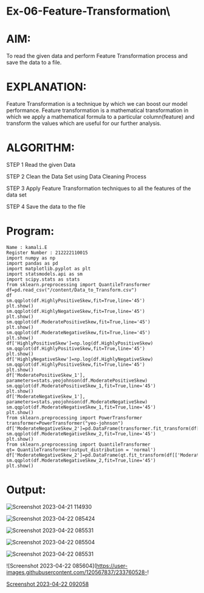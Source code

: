 # Ex-06-Feature-Transformation\

# AIM:
To read the given data and perform Feature Transformation process and save the data to a file.

# EXPLANATION:
Feature Transformation is a technique by which we can boost our model performance. Feature transformation is a mathematical transformation in which we apply a mathematical formula to a particular column(feature) and transform the values which are useful for our further analysis.

# ALGORITHM:
STEP 1 Read the given Data

STEP 2 Clean the Data Set using Data Cleaning Process

STEP 3 Apply Feature Transformation techniques to all the features of the data set

STEP 4 Save the data to the file

# Program:
~~~
Name : kamali.E
Register Number : 212222110015
import numpy as np
import pandas as pd
import matplotlib.pyplot as plt
import statsmodels.api as sm
import scipy.stats as stats
from sklearn.preprocessing import QuantileTransformer
df=pd.read_csv("/content/Data_to_Transform.csv")
df
sm.qqplot(df.HighlyPositiveSkew,fit=True,line='45')
plt.show()
sm.qqplot(df.HighlyNegativeSkew,fit=True,line='45')
plt.show()
sm.qqplot(df.ModeratePositiveSkew,fit=True,line='45')
plt.show()
sm.qqplot(df.ModerateNegativeSkew,fit=True,line='45')
plt.show()
df['HighlyPositiveSkew']=np.log(df.HighlyPositiveSkew)
sm.qqplot(df.HighlyPositiveSkew,fit=True,line='45')
plt.show()
df['HighlyNegativeSkew']=np.log(df.HighlyNegativeSkew)
sm.qqplot(df.HighlyPositiveSkew,fit=True,line='45')
plt.show()
df['ModeratePositiveSkew_1'], parameters=stats.yeojohnson(df.ModeratePositiveSkew)
sm.qqplot(df.ModeratePositiveSkew_1,fit=True,line='45')
plt.show()
df['ModerateNegativeSkew_1'], parameters=stats.yeojohnson(df.ModerateNegativeSkew)
sm.qqplot(df.ModerateNegativeSkew_1,fit=True,line='45')
plt.show()
from sklearn.preprocessing import PowerTransformer
transformer=PowerTransformer("yeo-johnson")
df['ModerateNegativeSkew_2']=pd.DataFrame(transformer.fit_transform(df[['ModerateNegativeSkew']]))
sm.qqplot(df.ModerateNegativeSkew_2,fit=True,line='45')
plt.show()
from sklearn.preprocessing import QuantileTransformer
qt= QuantileTransformer(output_distribution = 'normal')
df['ModerateNegativeSkew_2']=pd.DataFrame(qt.fit_transform(df[['ModerateNegativeSkew']]))
sm.qqplot(df.ModerateNegativeSkew_2,fit=True,line='45')
plt.show()
~~~

# Output:
![Screenshot 2023-04-21 114930](https://user-images.githubusercontent.com/120567837/233759699-3ac1e8f8-8bb6-48f2-b008-89f7278a42f7.png)

![Screenshot 2023-04-22 085424](https://user-images.githubusercontent.com/120567837/233759752-26930bf5-5ed9-406f-a945-cdcc223eed40.png)

![Screenshot 2023-04-22 085531](https://user-images.githubusercontent.com/120567837/233760285-1680e6e1-1959-44d4-9b58-92793604cb53.png)

![Screenshot 2023-04-22 085504](https://user-images.githubusercontent.com/120567837/233760340-a39ec9f9-730f-41e5-9469-255d72614a09.png)

![Screenshot 2023-04-22 085531](https://user-images.githubusercontent.com/120567837/233760444-906f00fc-7dc9-42c9-a755-6f444c5d4ffb.png)



![Screenshot 2023-04-22 085604](https://user-images.githubusercontent.com/120567837/233760528-!

[Screenshot 2023-04-22 092058](https://user-images.githubusercontent.com/120567837/233760776-5469705c-c822-4e1f-952c-8fe9d7ad0b5e.png)















